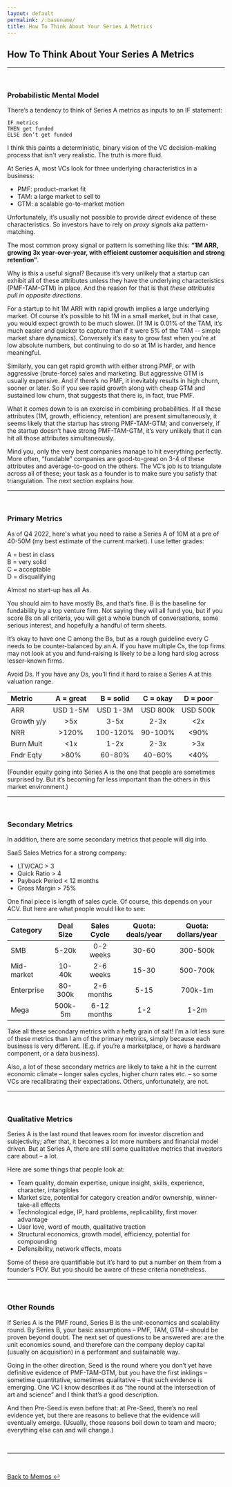 ```yaml
---
layout: default
permalink: /:basename/
title: How To Think About Your Series A Metrics
---
```


## How To Think About Your Series A Metrics

----

<br/>

### Probabilistic Mental Model

There’s a tendency to think of Series A metrics as inputs to an IF statement:

	IF metrics  
	THEN get funded  
	ELSE don’t get funded  

I think this paints a deterministic, binary vision of the VC decision-making process that isn't very realistic.  The truth is more fluid.

At Series A, most VCs look for three underlying characteristics in a business:

* PMF: product-market fit  
* TAM: a large market to sell to  
* GTM: a scalable go-to-market motion  


Unfortunately, it’s usually not possible to provide *direct* evidence of these characteristics.  So investors have to rely on *proxy signals* aka pattern-matching.

The most common proxy signal or pattern is something like this: **“1M ARR, growing 3x year-over-year, with efficient customer acquisition and strong retention”**.

Why is this a useful signal?  Because it’s very unlikely that a startup can exhibit all of these attributes unless they have the underlying characteristics (PMF-TAM-GTM) in place.  And the reason for that is that *these attributes pull in opposite directions*.  

For a startup to hit 1M ARR with rapid growth implies a large underlying market.  Of course it’s possible to hit 1M in a small market, but in that case, you would expect growth to be much slower.  (If 1M is 0.01% of the TAM, it’s much easier and quicker to capture than if it were 5% of the TAM -- simple market share dynamics).  Conversely it’s easy to grow fast when you’re at low absolute numbers, but continuing to do so at 1M is harder, and hence meaningful.

Similarly, you can get rapid growth with either strong PMF, or with aggressive (brute-force) sales and marketing.  But aggressive GTM is usually expensive.  And if there’s no PMF, it inevitably results in high churn, sooner or later.  So if you see rapid growth along with cheap GTM and sustained low churn, that suggests that there is, in fact, true PMF.

What it comes down to is an exercise in combining probabilities.  If all these attributes (1M, growth, efficiency, retention) are present simultaneously, it seems likely that the startup has strong PMF-TAM-GTM; and conversely, if the startup doesn’t have strong PMF-TAM-GTM, it’s very unlikely that it can hit all those attributes simultaneously.

Mind you, only the very best companies manage to hit everything perfectly.  More often, “fundable” companies are good-to-great on 3-4 of these attributes and average-to-good on the others.  The VC’s job is to triangulate across all of these; your task as a founder is to make sure you satisfy that triangulation.  The next section explains how.

----

<br/>


### Primary Metrics

As of Q4 2022, here's what you need to raise a Series A of 10M at a pre of 40-50M (my best estimate of the current market).  I use letter grades:

A = best in class  
B = very solid  
C = acceptable  
D = disqualifying  

Almost no start-up has all As. 

You should aim to have mostly Bs, and that’s fine.  B is the baseline for fundability by a top venture firm.  Not saying they will all fund you, but if you score Bs on all criteria, you will get a whole bunch of conversations, some serious interest, and hopefully a handful of term sheets.

It’s okay to have one C among the Bs, but as a rough guideline every C needs to be counter-balanced by an A.  If you have multiple Cs, the top firms may not look at you and fund-raising is likely to be a long hard slog across lesser-known firms. 

Avoid Ds. If you have any Ds, you’ll find it hard to raise a Series A at this valuation range.


|Metric    |A = great|B = solid|C = okay|D = poor|
|:---------|:-------:|:-------:|:------:|:------:|
|ARR       |USD 1-5M |USD 1-3M |USD 800k|USD 500k|
|Growth y/y|>5x      |3-5x     |2-3x    |<2x     |
|NRR       |>120%    |100-120% |90-100% |<90%    |
|Burn Mult |<1x      |1-2x     |2-3x    |>3x     |
|Fndr Eqty |>80%     |60-80%   |40-60%  |<40%    |


(Founder equity going into Series A is the one that people are sometimes surprised by.  But it’s becoming far less important than the others in this market environment.)

----

<br/>

### Secondary Metrics

In addition, there are some secondary metrics that people will dig into.  

SaaS Sales Metrics for a strong company:

* LTV/CAC > 3  
* Quick Ratio > 4  
* Payback Period < 12 months  
* Gross Margin > 75%  

One final piece is length of sales cycle.  Of course, this depends on your ACV.  But here are what people would like to see:

|Category  |Deal Size|Sales Cycle|Quota: deals/year|Quota: dollars/year|
|:---------|:-------:|:---------:|:---------------:|:-----------------:|
|SMB       |5-20k    |0-2 weeks  |30-60            |300-500k           |
|Mid-market|10-40k   |2-6 weeks  |15-30            |500-700k           |
|Enterprise|80-300k  |2-6 months |5-15             |700k-1m            |
|Mega      |500k-5m  |6-12 months|1-2	           |1-2m               |


Take all these secondary metrics with a hefty grain of salt!  I’m a lot less sure of these metrics than I am of the primary metrics, simply because each business is very different.  (E.g. if you’re a marketplace, or have a hardware component, or a data business).  

Also, a lot of these secondary metrics are likely to take a hit in the current economic climate – longer sales cycles, higher churn rates etc. – so some VCs are recalibrating their expectations.  Others, unfortunately, are not.  

----

<br/>

### Qualitative Metrics

Series A is the last round that leaves room for investor discretion and subjectivity; after that, it becomes a lot more numbers and financial model driven.  But at Series A, there are still some qualitative metrics that investors care about – a lot.   

Here are some things that people look at:

* Team quality, domain expertise, unique insight, skills, experience, character, intangibles  
* Market size, potential for category creation and/or ownership, winner-take-all effects  
* Technological edge, IP, hard problems, replicability, first mover advantage  
* User love, word of mouth, qualitative traction  
* Structural economics, growth model, efficiency, potential for compounding  
* Defensibility, network effects, moats  

Some of these are quantifiable but it’s hard to put a number on them from a founder’s POV.  But you should be aware of these criteria nonetheless. 


----

<br/>

### Other Rounds

If Series A is the PMF round, Series B is the unit-economics and scalability round.  By Series B, your basic assumptions – PMF, TAM, GTM – should be proven beyond doubt.  The next set of questions to be answered are: are the unit economics sound, and therefore can the company deploy capital (usually on acquisition) in a performant and sustainable way.

Going in the other direction, Seed is the round where you don’t yet have definitive evidence of PMF-TAM-GTM, but you have the first inklings – sometime quantitative, sometimes qualitative – that such evidence is emerging.  One VC I know describes it as “the round at the intersection of art and science” and I think that’s a good description.

And then Pre-Seed is even before that: at Pre-Seed, there’s no real evidence yet, but there are reasons to believe that the evidence will eventually emerge.  (Usually, those reasons boil down to team and macro; everything else can and will change.)


<br/>

----

<br/>

[Back to Memos ↩](/memos)

<br/>
<br/>
<br/>



